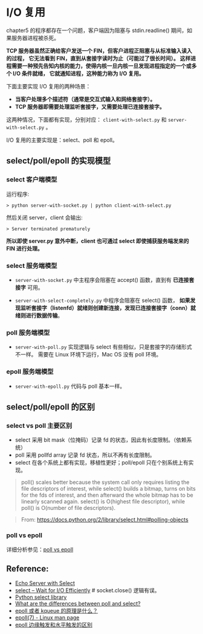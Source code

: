 # I/O 复用

chapter5 的程序都存在一个问题，客户端因为阻塞与 stdin.readline() 期间，如果服务器进程被杀死。

**TCP 服务器虽然正确给客户发送一个 FIN，但客户进程正阻塞与从标准输入读入的过程，
它无法看到 FIN，直到从套接字读时为止（可能过了很长时间）。
这样进程需要一种预先告知内核的能力，使得内核一旦内核一旦发现进程指定的一个或多个 I/O 条件就绪，
它就通知进程，这种能力称为 I/O 复用。**

下面主要实现 I/O 复用的两种场景：

- **当客户处理多个描述符（通常是交互式输入和网络套接字）。**
- **TCP 服务器即需要处理监听套接字，又需要处理已连接套接字。**

这两种情况，下面都有实现，分别对应： `client-with-select.py` 和 `server-with-select.py` 。

I/O 复用的主要实现是：select、poll 和 epoll。

## select/poll/epoll 的实现模型

### select 客户端模型

运行程序:

    > python server-with-socket.py | python client-with-select.py

然后关闭 server，client 会输出:

    > Server terminated prematurely

**所以即使 server.py 意外中断，client 也可通过 select 即使捕获服务端发来的 FIN 进行处理。**

### select 服务端模型

* `server-with-socket.py` 中主程序会阻塞在 accept() 函数，直到有 **已连接套接字** 可用。

* `server-with-select-completely.py` 中程序会阻塞在 select() 函数，
  **如果发现监听套接字（listenfd）就绪则创建新连接，发现已连接套接字（conn）就绪则进行数据传输**。

### poll 服务端模型

* `server-with-poll.py` 实现逻辑与 select 有些相似，只是套接字的存储形式不一样。
  需要在 Linux 环境下运行，Mac OS 没有 poll 环境。

### epoll 服务端模型

* `server-with-epoll.py` 代码与 poll 基本一样。

## select/poll/epoll 的区别

### select vs poll 主要区别

- select 采用 bit mask（位掩码）记录 fd 的状态，因此有长度限制。（依赖系统）
- poll 采用 pollfd array 记录 fd 状态，所以不再有长度限制。
- select 在各个系统上都有实现，移植性更好；poll/epoll 只在个别系统上有实现。

> poll() scales better because the system call only requires listing the file descriptors of interest,
> while select() builds a bitmap, turns on bits for the fds of interest,
> and then afterward the whole bitmap has to be linearly scanned again.
> select() is O(highest file descriptor), while poll() is O(number of file descriptors).

> From: https://docs.python.org/2/library/select.html#polling-objects

### poll vs epoll

详细分析参见：[poll vs epoll](./poll-vs-epoll)

## Reference:

- [Echo Server with Select](http://ilab.cs.byu.edu/python/select/echoserver.html)
- [select – Wait for I/O Efficiently](http://pymotw.com/2/select/)  # socket.close() 逻辑有误。
- [Python select library](https://docs.python.org/2/library/select.html)
- [What are the differences between poll and select?](http://stackoverflow.com/questions/970979/what-are-the-differences-between-poll-and-select)
- [epoll 或者 kqueue 的原理是什么？](http://www.zhihu.com/question/20122137/answer/14049112)
- [epoll(7) - Linux man page](http://linux.die.net/man/7/epoll)
- [epoll 边缘触发和水平触发的区别](http://blog.himdd.com/archives/3289)
